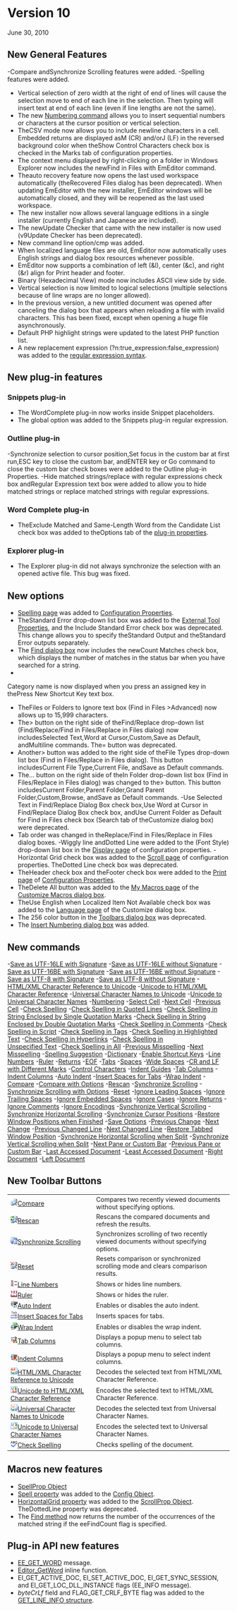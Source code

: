 # Version 10

June 30, 2010

## New General Features

-Compare andSynchronize Scrolling features were added.
-Spelling features were added.
- Vertical selection of zero width at the right of end of lines will cause the selection move to end of each line in the selection. Then typing will insert text at end of each line (even if line lengths are not the same).
- The new [Numbering command](../cmd/edit/numbering) allows you to insert sequential numbers or characters at the cursor position or vertical selection.
- TheCSV mode now allows you to include newline characters in a cell. Embedded returns are displayed asM (CR) and/orJ (LF) in the reversed background color when theShow Control Characters check box is checked in the
Marks tab of configuration properties.
- The context menu displayed by right-clicking on a folder in Windows Explorer now includes the newFind in Files with EmEditor command.
- Theauto recovery feature now opens the last used workspace automatically (theRecovered Files dialog has been deprecated). When updating EmEditor with the new installer, EmEditor windows will be automatically closed, and they will be reopened as the last used workspace.
- The new installer now allows several language editions in a single installer (currently English and Japanese are included).
- The newUpdate Checker that came with the new installer
is now used (v9Update Checker has been deprecated).
- New command line option/cmp was added.
- When localized language files are old, EmEditor now automatically uses English strings and dialog box resources whenever possible.
- EmEditor now supports a combination of left (&l), center (&c), and right (&r) align for Print header and footer.
- Binary (Hexadecimal View) mode now includes ASCII view side by side.
- Vertical selection is now limited to logical selections (multiple selections because of line wraps
are no longer allowed).
- In the previous version, a new untitled document was opened after
canceling the dialog box that appears when reloading a file with invalid
characters. This has been fixed, except when opening a huge file
asynchronously.
- Default PHP highlight strings were updated to the latest PHP function list.
- A new replacement expression (?n:true\_expression:false\_expression) was added to the [regular expression syntax](../howto/search/search_regexp_syntax).

## New plug-in features

### Snippets plug-in

- The WordComplete plug-in now works inside Snippet placeholders.
- The global option was added to the Snippets plug-in regular expression.

### Outline plug-in

-Synchronize selection to cursor position,Set focus in the custom bar at first run,ESC key to close the custom bar, andENTER key or Go command to close the custom bar check boxes were added to the
Outline plug-in Properties.
-Hide matched strings/replace with regular expressions check box andRegular Expression text box were added to allow you to hide matched strings or replace matched strings with regular expressions.

### Word Complete plug-in

- TheExclude Matched and Same-Length Word from the Candidate List check box was added to theOptions tab of the [plug-in properties](../howto/plugin/plugin_wordcomplete).

### Explorer plug-in

- The Explorer plug-in did not always synchronize the selection with an opened active file. This bug was fixed.

## New options

- [Spelling page](../dlg/properties/spell/index) was added to [Configuration Properties](../dlg/properties/index).
- TheStandard Error drop-down list box was added to the [External Tool Properties](../dlg/tools/properties/index), and the Include Standard Error check box was deprecated. This change allows you to specify theStandard Output and theStandard Error outputs separately.
- The [Find dialog box](../dlg/find/index) now includes the newCount Matches check box, which displays the number of matches in the status bar when you have searched for a string.
-

Category name is now displayed when you press an assigned key in thePress New Shortcut Key text box.

- TheFiles or Folders to Ignore text box (Find in Files \>Advanced) now allows up to 15,999 characters.
- The> button on the right side of theFind/Replace drop-down list (Find/Replace/Find in Files/Replace in Files dialog) now includesSelected Text,Word at Cursor,Custom,Save as Default, andMultiline commands. The= button was deprecated.
- Another> button was added to the right side of theFile
Types drop-down list box (Find in Files/Replace in Files dialog). This button includesCurrent File Type,Current File, andSave as Default
commands.
- The... button on the right side of theIn
Folder drop-down list box (Find in Files/Replace in Files dialog) was changed to the> button. This button includesCurrent
Folder,Parent Folder,Grand Parent Folder,Custom,Browse, andSave as Default commands.
-Use Selected Text in Find/Replace Dialog Box check box,Use Word at Cursor in Find/Replace Dialog Box check box, andUse Current Folder as Default for Find in Files check box
(Search tab of theCustomize dialog box) were deprecated.
- Tab order was changed in theReplace/Find in Files/Replace in Files dialog boxes.
-Wiggly line andDotted Line were added to the
(Font
Style) drop-down list box in the
[Display page](../dlg/properties/display/index) of configuration properties.
-Horizontal Grid check box was added to the
[Scroll page](../dlg/properties/scroll/index) of configuration properties. TheDotted Line check box was deprecated.
- TheHeader check box and theFooter check box were added to the
[Print \
page](../dlg/properties/print/index) of [Configuration Properties](../dlg/properties/index).
- TheDelete All button was added to the
[My Macros page](../dlg/macro_customize/my_macros/index) of the
[Customize Macros dialog box](../dlg/macro_customize/index).
- TheUse English when Localized Item Not Available check box was added to the [Language page](../dlg/customize/lang/index) of the
Customize dialog box.
- The 256 color button in the [Toolbars dialog box](../dlg/toolbars/index) was deprecated.
- The [Insert Numbering dialog box](../dlg/insert_numbering/index) was added.

## New commands

-[Save as UTF-16LE with Signature](../cmd/file/save_utf16le_sign)
-[Save as UTF-16LE without Signature](../cmd/file/save_utf16le_nosign)
-[Save as UTF-16BE with Signature](../cmd/file/save_utf16be_sign)
-[Save as UTF-16BE without Signature](../cmd/file/save_utf16be_nosign)
-[Save as UTF-8 with Signature](../cmd/file/save_utf8_sign)
-[Save as UTF-8 without Signature](../cmd/file/save_utf8_nosign)
-[HTML/XML Character Reference to Unicode](../cmd/edit/decode_html_char_ref)
-[Unicode to HTML/XML Character Reference](../cmd/edit/encode_html_char_ref)
-[Universal Character Names to Unicode](../cmd/edit/decode_ucn)
-[Unicode to Universal Character Names](../cmd/edit/encode_ucn)
-[Numbering](../cmd/edit/numbering)
-[Select Cell](../cmd/edit/select_cell)
-[Next Cell](../cmd/edit/next_cell)
-[Previous Cell](../cmd/edit/prev_cell)
-[Check Spelling](../cmd/edit/spell_toggle)
-[Check Spelling in Quoted Lines](../cmd/edit/spell_quote)
-[Check Spelling in String Enclosed by Single Quotation Marks](../cmd/edit/spell_single_quotes)
-[Check Spelling in String Enclosed by Double Quotation Marks](../cmd/edit/spell_double_quotes)
-[Check Spelling in Comments](../cmd/edit/spell_comments)
-[Check Spelling in Script](../cmd/edit/spell_script)
-[Check Spelling in Tags](../cmd/edit/spell_tags)
-[Check Spelling in Highlighted Text](../cmd/edit/spell_hilite)
-[Check Spelling in Hyperlinks](../cmd/edit/spell_hyperlink)
-[Check Spelling in \
Unspecified Text](../cmd/edit/spell_rest)
-[Check Spelling in All](../cmd/edit/spell_all)
-[Previous Misspelling](../cmd/edit/spell_prev)
-[Next Misspelling](../cmd/edit/spell_next)
-[Spelling Suggestion](../cmd/edit/spell_suggest)
-[Dictionary](../cmd/edit/spell_dictionary)
-[Enable Shortcut Keys](../cmd/view/toggle_output_shortcuts)
-[Line Numbers](../cmd/view/view_line_numbers)
-[Ruler](../cmd/view/view_ruler)
-[Returns](../cmd/view/view_return)
-[EOF](../cmd/view/view_eof)
-[Tabs](../cmd/view/view_tab)
-[Spaces](../cmd/view/view_space)
-[Wide Spaces](../cmd/view/view_wide_space)
-[CR and LF with Different Marks](../cmd/view/view_cr_lf_separate)
-[Control Characters](../cmd/view/view_control)
-[Indent Guides](../cmd/view/view_indent_guides)
-[Tab Columns](../cmd/view/tab_column_popup)
-[Indent Columns](../cmd/view/indent_column_popup)
-[Auto Indent](../cmd/view/toggle_auto_indent)
-[Insert Spaces for Tabs](../cmd/view/toggle_spaces_tab)
-[Wrap Indent](../cmd/view/toggle_wrap_indent)
-[Compare](../cmd/diff/compare_direct)
-[Compare with Options](../cmd/diff/compare_options)
-[Rescan](../cmd/diff/compare_rescan)
-[Synchronize Scrolling](../cmd/diff/sync_scroll_direct)
-[Synchronize Scrolling with Options](../cmd/diff/sync_scroll_options)
-[Reset](../cmd/diff/compare_reset)
-[Ignore Leading Spaces](../cmd/diff/ignore_lead_space)
-[Ignore Trailing Spaces](../cmd/diff/ignore_trail_space)
-[Ignore Embedded Spaces](../cmd/diff/ignore_embedded_space)
-[Ignore Cases](../cmd/diff/ignore_cases)
-[Ignore Returns](../cmd/diff/ignore_returns)
-[Ignore Comments](../cmd/diff/ignore_comment)
-[Ignore Encodings](../cmd/diff/ignore_encoding)
-[Synchronize Vertical Scrolling](../cmd/diff/sync_vert)
-[Synchronize Horizontal Scrolling](../cmd/diff/sync_horz)
-[Synchronize Cursor Positions](../cmd/diff/sync_caret)
-[Restore Window Positions when Finished](../cmd/diff/sync_restore_pos)
-[Save Options](../cmd/diff/compare_save_options)
-[Previous Change](../cmd/diff/compare_prev)
-[Next Change](../cmd/diff/compare_next)
-[Previous Changed Line](../cmd/diff/compare_prev_line)
-[Next Changed Line](../cmd/diff/compare_next_line)
-[Restore Tabbed Window Position](../cmd/window/restore_combined_pos)
-[Synchronize Horizontal Scrolling when Split](../cmd/window/sync_horz_scroll_split)
-[Synchronize Vertical Scrolling when Split](../cmd/window/sync_vert_scroll_split)
-[Next Pane or Custom Bar](../cmd/window/next_pane_or_bar)
-[Previous Pane or Custom Bar](../cmd/window/prev_pane_or_bar)
-[Last Accessed Document](../cmd/window/next_zorder_doc)
-[Least Accessed Document](../cmd/window/prev_zorder_doc)
-[Right Document](../cmd/window/right_doc)
-[Left Document](../cmd/window/left_doc)

## New Toolbar Buttons

|     |     |
| --- | --- |
| ![](../images/compare24x16.gif)[Compare](../cmd/diff/compare_direct) | Compares two recently viewed documents without specifying options. |
| ![](../images/rescan24x16.gif)[Rescan](../cmd/diff/compare_rescan) | Rescans the compared documents and refresh the results. |
| ![](../images/sync24x16.gif)[Synchronize Scrolling](../cmd/diff/sync_scroll_direct) | Synchronizes scrolling of two recently viewed documents without specifying options. |
| ![](../images/reset24x16.gif)[Reset](../cmd/diff/compare_reset) | Resets comparison or synchronized scrolling mode and clears comparison results. |
| ![](../images/line_number24x16.gif)[Line Numbers](../cmd/view/view_line_numbers) | Shows or hides line numbers. |
| ![](../images/ruler24x16.gif)[Ruler](../cmd/view/view_ruler) | Shows or hides the ruler. |
| ![](../images/auto_indent24x16.gif)[Auto Indent](../cmd/view/toggle_auto_indent) | Enables or disables the auto indent. |
| ![](../images/space_tab24x16.gif)[Insert Spaces for Tabs](../cmd/view/toggle_spaces_tab) | Inserts spaces for tabs. |
| ![](../images/wrap_indent24x16.gif)[Wrap Indent](../cmd/view/toggle_wrap_indent) | Enables or disables the wrap indent. |
| ![](../images/tab_column24x16.gif)[Tab Columns](../cmd/view/tab_column_popup) | Displays a popup menu to select tab columns. |
| ![](../images/indent_column24x16.gif)[Indent Columns](../cmd/view/indent_column_popup) | Displays a popup menu to select indent columns. |
| ![](../images/html2uni24x16.gif)[HTML/XML Character Reference to Unicode](../cmd/edit/decode_html_char_ref) | Decodes the selected text from HTML/XML Character Reference. |
| ![](../images/uni2html24x16.gif)[Unicode to HTML/XML Character Reference](../cmd/edit/encode_html_char_ref) | Encodes the selected text to HTML/XML Character Reference. |
| ![](../images/ucs2uni24x16.gif)[Universal Character Names to Unicode](../cmd/edit/decode_ucn) | Decodes the selected text from Universal Character Names. |
| ![](../images/uni2ucs24x16.gif)[Unicode to Universal Character Names](../cmd/edit/encode_ucn) | Encodes the selected text to Universal Character Names. |
| ![](../images/spelling24x16.gif)[Check Spelling](../cmd/edit/spell_toggle) | Checks spelling of the document. |

## Macros new features

- [SpellProp Object](../macro/spell_prop/index)
- [Spell property](../macro/config/spell) was added to the [Config Object](../macro/config/index).
- [HorizontalGrid property](../macro/scroll_prop/horizontal_grid) was added to the
[ScrollProp Object](../macro/scroll_prop/index). TheDottedLine property was deprecated.
- The [Find method](../macro/selection/selection_find) now returns the number of the occurrences of the matched string if the eeFindCount flag is specified.

## Plug-in API new features

- [EE\_GET\_WORD](../plugin/message/ee_get_word) message.
- [Editor\_GetWord](../plugin/macro/editor_getword) inline function.
- EI\_GET\_ACTIVE\_DOC, EI\_SET\_ACTIVE\_DOC, EI\_GET\_SYNC\_SESSION, and EI\_GET\_LOC\_DLL\_INSTANCE flags (EE\_INFO message).
- _byteCrLf_ field and FLAG\_GET\_CRLF\_BYTE flag was added to the [GET\_LINE\_INFO structure](../plugin/structure/get_line_info).
